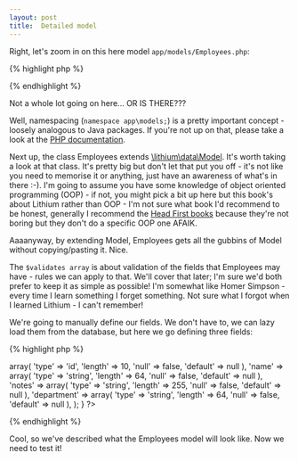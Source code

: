 ```yaml
---
layout: post
title:  Detailed model
---
```


Right, let's zoom in on this here model `app/models/Employees.php`:

{% highlight php %}
<?php

namespace app\models;

class Employees extends \lithium\data\Model {

	public $validates = array();
}

?>
{% endhighlight %}

Not a whole lot going on here... OR IS THERE???

Well, namespacing (`namespace app\models;`) is a pretty important concept - loosely analogous to Java packages. If you're not up on that, please take a look at the [PHP documentation](http://php.net/namespaces).

Next up, the class Employees extends [\lithium\data\Model](https://github.com/UnionOfRAD/lithium/blob/master/data/Model.php). It's worth taking a look at that class. It's pretty big but don't let that put you off - it's not like you need to memorise it or anything, just have an awareness of what's in there :-). I'm going to assume you have some knowledge of object oriented programming (OOP) - if not, you might pick a bit up here but this book's about Lithium rather than OOP - I'm not sure what book I'd recommend to be honest, generally I recommend the [Head First books](http://www.headfirstlabs.com/) because they're not boring but they don't do a specific OOP one AFAIK.

Aaaanyway, by extending Model, Employees gets all the gubbins of Model without copying/pasting it. Nice.

The `$validates array` is about validation of the fields that Employees may have - rules we can apply to that. We'll cover that later; I'm sure we'd both prefer to keep it as simple as possible! I'm somewhat like Homer Simpson - every time I learn something I forget something. Not sure what I forgot when I learned Lithium - I can't remember!

We're going to manually define our fields. We don't have to, we can lazy load them from the database, but here we go defining three fields:

{% highlight php %}
<?php
namespace app\models;

class Employees extends \lithium\data\Model {
	public $validates = array();

    // define the schema for this Model - what fields it has
    protected $_schema = array(
        'id' => array(
			'type' => 'id',
			'length' => 10,
			'null' => false,
			'default' => null
		),
        'name' => array(
			'type' => 'string',
			'length' => 64,
			'null' => false,
			'default' => null
		),
        'notes' => array(
			'type' => 'string',
			'length' => 255,
			'null' => false,
			'default' => null
		),
        'department' => array(
			'type' => 'string',
			'length' => 64,
			'null' => false,
			'default' => null
		),
    );
}
?>
{% endhighlight %}

Cool, so we've described what the Employees model will look like. Now we need to test it!